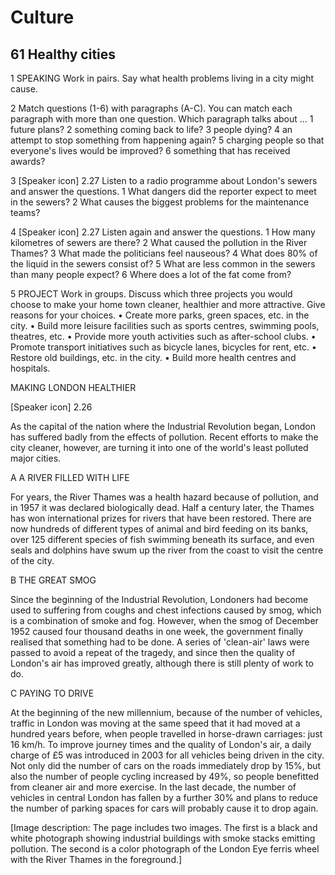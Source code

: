 # Culture

## 61 Healthy cities

1 SPEAKING Work in pairs. Say what health problems living in a city might cause.

2 Match questions (1-6) with paragraphs (A-C). You can match each paragraph with more than one question.
Which paragraph talks about ...
1 future plans?
2 something coming back to life?
3 people dying?
4 an attempt to stop something from happening again?
5 charging people so that everyone's lives would be improved?
6 something that has received awards?

3 [Speaker icon] 2.27 Listen to a radio programme about London's sewers and answer the questions.
1 What dangers did the reporter expect to meet in the sewers?
2 What causes the biggest problems for the maintenance teams?

4 [Speaker icon] 2.27 Listen again and answer the questions.
1 How many kilometres of sewers are there?
2 What caused the pollution in the River Thames?
3 What made the politicians feel nauseous?
4 What does 80% of the liquid in the sewers consist of?
5 What are less common in the sewers than many people expect?
6 Where does a lot of the fat come from?

5 PROJECT Work in groups. Discuss which three projects you would choose to make your home town cleaner, healthier and more attractive. Give reasons for your choices.
• Create more parks, green spaces, etc. in the city.
• Build more leisure facilities such as sports centres, swimming pools, theatres, etc.
• Provide more youth activities such as after-school clubs.
• Promote transport initiatives such as bicycle lanes, bicycles for rent, etc.
• Restore old buildings, etc. in the city.
• Build more health centres and hospitals.

MAKING LONDON HEALTHIER

[Speaker icon] 2.26

As the capital of the nation where the Industrial Revolution began, London has suffered badly from the effects of pollution. Recent efforts to make the city cleaner, however, are turning it into one of the world's least polluted major cities.

A A RIVER FILLED WITH LIFE

For years, the River Thames was a health hazard because of pollution, and in 1957 it was declared biologically dead. Half a century later, the Thames has won international prizes for rivers that have been restored. There are now hundreds of different types of animal and bird feeding on its banks, over 125 different species of fish swimming beneath its surface, and even seals and dolphins have swum up the river from the coast to visit the centre of the city.

B THE GREAT SMOG

Since the beginning of the Industrial Revolution, Londoners had become used to suffering from coughs and chest infections caused by smog, which is a combination of smoke and fog. However, when the smog of December 1952 caused four thousand deaths in one week, the government finally realised that something had to be done. A series of 'clean-air' laws were passed to avoid a repeat of the tragedy, and since then the quality of London's air has improved greatly, although there is still plenty of work to do.

C PAYING TO DRIVE

At the beginning of the new millennium, because of the number of vehicles, traffic in London was moving at the same speed that it had moved at a hundred years before, when people travelled in horse-drawn carriages: just 16 km/h. To improve journey times and the quality of London's air, a daily charge of £5 was introduced in 2003 for all vehicles being driven in the city. Not only did the number of cars on the roads immediately drop by 15%, but also the number of people cycling increased by 49%, so people benefitted from cleaner air and more exercise. In the last decade, the number of vehicles in central London has fallen by a further 30% and plans to reduce the number of parking spaces for cars will probably cause it to drop again.

[Image description: The page includes two images. The first is a black and white photograph showing industrial buildings with smoke stacks emitting pollution. The second is a color photograph of the London Eye ferris wheel with the River Thames in the foreground.]